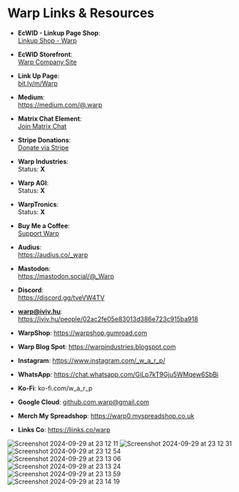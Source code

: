 # Warp Links & Resources

- **EcWID - Linkup Page Shop**:  
  [Linkup Shop - Warp](https://linkup.shop/warp)

- **EcWID Storefront**:  
  [Warp Company Site](https://warp.company.site)

- **Link Up Page**:  
  [bit.ly/m/Warp](https://bit.ly/m/Warp)
  
- **Medium**:  
  https://medium.com/@.warp

- **Matrix Chat Element**:  
  [Join Matrix Chat](https://matrix.to/#/#warped:matrix.org)

- **Stripe Donations**:  
  [Donate via Stripe](https://donate.stripe.com/cN23el8yKdJJ63u6op)

- **Warp Industries**:  
  Status: **X**

- **Warp AGI**:  
  Status: **X**

- **WarpTronics**:  
  Status: **X**

- **Buy Me a Coffee**:  
  [Support Warp](https://buymeacoffee.com/warpind)
  
- **Audius**:   
  https://audius.co/_warp
  
- **Mastodon**:  
  https://mastodon.social/@_Warp
  
- **Discord**:  
  https://discord.gg/tveVW4TV
  
- **warp@iviv.hu**: 
  https://iviv.hu/people/02ac2fe05e83013d386e723c915ba918
  
- **WarpShop**: 
  https://warpshop.gumroad.com

- **Warp Blog Spot**: 
  https://warpindustries.blogspot.com

- **Instagram**: 
  https://www.instagram.com/_w_a_r_p/
  
- **WhatsApp**: 
  https://chat.whatsapp.com/GiLp7kT9Gju5WMqew6SbBi
  
- **Ko-Fi**: 
  ko-fi.com/w_a_r_p
  
- **Google Cloud**: 
github.com.warp@gmail.com

- **Merch My Spreadshop**: 
https://warp0.myspreadshop.co.uk

- **Links Co**:
https://liinks.co/warp

![Screenshot 2024-09-29 at 23 12 11](https://github.com/user-attachments/assets/713016b0-25ed-4458-ab01-d80e8254b916)
![Screenshot 2024-09-29 at 23 12 31](https://github.com/user-attachments/assets/c85d890e-500f-4fb9-b2c9-5b20a0c18377)
![Screenshot 2024-09-29 at 23 12 54](https://github.com/user-attachments/assets/a2c8e54e-2770-461a-8f1f-b4afb4faa08d)
![Screenshot 2024-09-29 at 23 13 06](https://github.com/user-attachments/assets/e10b5a5c-ceb3-4e1f-ba6a-5a29bcd4d3b2)
![Screenshot 2024-09-29 at 23 13 24](https://github.com/user-attachments/assets/c91d5786-8b06-4cc3-8855-a524bbf69b7f)
![Screenshot 2024-09-29 at 23 13 59](https://github.com/user-attachments/assets/9cb299f9-ab0a-4d00-8af5-b6f8c3a20d9c)
![Screenshot 2024-09-29 at 23 14 19](https://github.com/user-attachments/assets/e7e85c85-52d4-48a5-a25d-dabaeca68f7c)


